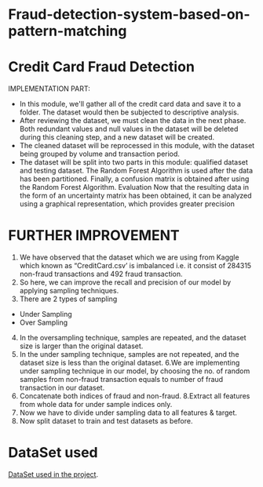 # Fraud-detection-system-based-on-pattern-matching

# Credit Card Fraud Detection

IMPLEMENTATION PART: 
- In this module, we'll gather all of the credit card data and save it to a folder. The dataset would then be subjected to descriptive analysis. 
- After reviewing the dataset, we must clean the data in the next phase. Both redundant values and null values in the dataset will be deleted during this cleaning step, and a new dataset will be created. 
- The cleaned dataset will be reprocessed in this module, with the dataset being grouped by volume and transaction period.
- The dataset will be split into two parts in this module: qualified dataset and testing dataset. The Random Forest Algorithm is used after the data has been partitioned. Finally, a confusion matrix is obtained after using the Random Forest Algorithm. Evaluation Now that the resulting data in the form of an uncertainty matrix has been obtained, it can be analyzed using a graphical representation, which provides greater precision


# FURTHER IMPROVEMENT
1. We have observed that the dataset which we are using from Kaggle which known as “CreditCard.csv’ is imbalanced i.e. it consist of 284315 non-fraud transactions and 492 fraud transaction.
2. So here, we can improve the recall and precision of our model by applying sampling techniques. 
3. There are 2 types of sampling 
  - Under Sampling 
  - Over Sampling
4. In the oversampling technique, samples are repeated, and the dataset size is larger than the original dataset. 
5. In the under sampling technique, samples are not repeated, and the dataset size is less than the original dataset.
6.We are implementing under sampling technique in our model, by choosing the no. of random samples from non-fraud transaction equals to number of fraud transaction in our dataset.
7. Concatenate both indices of fraud and non-fraud. 
8.Extract all features from whole data for under sample indices only.
9. Now we have to divide under sampling data to all features & target. 
10. Now split dataset to train and test datasets as before.

# DataSet used 
[DataSet used in the project](https://drive.google.com/file/d/1XbznoHpatQuNE7Sqv4TGmB8-D5s-ydKy/view?usp=share_link).
